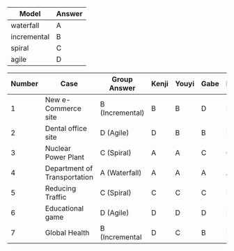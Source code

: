 
| Model       | Answer |
| ----------- | ------ |
| waterfall   | A      |
| incremental | B      |
| spiral      | C      |
| agile       | D      |

| Number | Case                         | Group Answer     | Kenji | Youyi | Gabe | Ilham | Leo |
| ------ | ---------------------------- | ---------------- | ----- | ----- | ---- | ----- | --- |
| 1      | New e-Commerce site          | B (Incremental)  | B     | B     | D    | D     | B   |
| 2      | Dental office site           | D (Agile)        | D     | B     | B    | D     | D   |
| 3      | Nuclear Power Plant          | C (Spiral)       | A     | A     | C    | C     | C   |
| 4      | Department of Transportation | A (Waterfall)    | A     | A     | A    | A     | A   |
| 5      | Reducing Traffic             | C (Spiral)       | C     | C     | C    | B     | C   |
| 6      | Educational game             | D (Agile)        | D     | D     | D    | D     | D   |
| 7      | Global Health                | B (Incremental   | D     | C     | B    | B     | B   |
